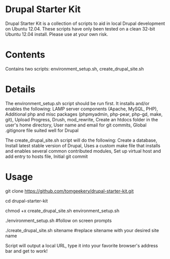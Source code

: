 Drupal Starter Kit
=====================

Drupal Starter Kit is a collection of scripts to aid in local Drupal development on Ubuntu 12.04.  These scripts
have only been tested on a clean 32-bit Ubuntu 12.04 install.  Please use at your own risk.

Contents
====================
Contains two scripts:
environment_setup.sh, create_drupal_site.sh

Details
====================
The environment_setup.sh script should be run first.  It installs and/or 
enables the following: LAMP server components (Apache, MySQL, PHP), 
Additional php and misc packages (phpmyadmin, php-pear, php-gd, make, 
git), Upload Progress, Drush, mod_rewrite, Create an htdocs folder in 
the user's home directory, User name and email for git commits, Global 
.gitignore file suited well for Drupal

The create_drupal_site.sh script will do the following: Create a 
database, Install latest stable version of Drupal, Uses a custom make 
file that installs and enables several common contributed modules, Set 
up virtual host and add entry to hosts file, Initial git commit

Usage
====================
git clone https://github.com/tomgeekery/drupal-starter-kit.git

cd drupal-starter-kit

chmod +x create_drupal_site.sh environment_setup.sh

./environment_setup.sh #follow on screen prompts

./create_drupal_site.sh sitename #replace sitename with your desired site name

Script will output a local URL, type it into your favorite browser's address bar and get to work!
